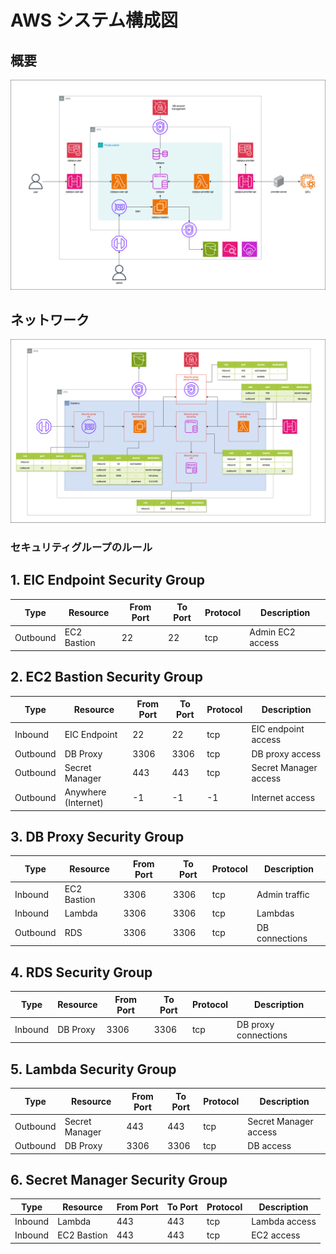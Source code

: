 # AWS システム構成図

## 概要

![AWS システム構成図 概要](../../asset/aws_system_architecture_diagram_overview.drawio.png)

## ネットワーク

![AWS システム構成図 ネットワーク](../../asset/aws_system_architecture_diagram_network.drawio.png)

### セキュリティグループのルール

## 1. EIC Endpoint Security Group

| Type     | Resource       | From Port | To Port | Protocol | Description      |
|----------|----------------|-----------|---------|----------|------------------|
| Outbound | EC2 Bastion    | 22        | 22      | tcp      | Admin EC2 access |

## 2. EC2 Bastion Security Group

| Type     | Resource            | From Port | To Port | Protocol | Description           |
|----------|---------------------|-----------|---------|----------|-----------------------|
| Inbound  | EIC Endpoint        | 22        | 22      | tcp      | EIC endpoint access   |
| Outbound | DB Proxy            | 3306      | 3306    | tcp      | DB proxy access       |
| Outbound | Secret Manager      | 443       | 443     | tcp      | Secret Manager access |
| Outbound | Anywhere (Internet) | -1        | -1      | -1       | Internet access       |

## 3. DB Proxy Security Group

| Type     | Resource      | From Port | To Port | Protocol | Description           |
|----------|---------------|-----------|---------|----------|-----------------------|
| Inbound  | EC2 Bastion   | 3306      | 3306    | tcp      | Admin traffic         |
| Inbound  | Lambda        | 3306      | 3306    | tcp      | Lambdas               |
| Outbound | RDS           | 3306      | 3306    | tcp      | DB connections        |

## 4. RDS Security Group

| Type    | Resource   | From Port | To Port | Protocol | Description           |
|---------|------------|-----------|---------|----------|-----------------------|
| Inbound | DB Proxy   | 3306      | 3306    | tcp      | DB proxy connections  |

## 5. Lambda Security Group

| Type     | Resource        | From Port | To Port | Protocol | Description           |
|----------|-----------------|-----------|---------|----------|-----------------------|
| Outbound | Secret Manager  | 443       | 443     | tcp      | Secret Manager access |
| Outbound | DB Proxy        | 3306      | 3306    | tcp      | DB access             |

## 6. Secret Manager Security Group

| Type    | Resource        | From Port | To Port | Protocol | Description       |
|---------|-----------------|-----------|---------|----------|-------------------|
| Inbound | Lambda          | 443       | 443     | tcp      | Lambda access     |
| Inbound | EC2 Bastion     | 443       | 443     | tcp      | EC2 access        |
